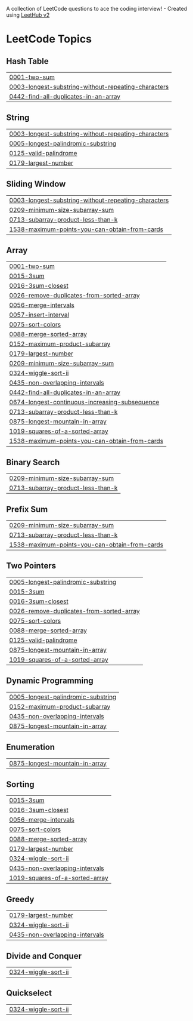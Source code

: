 A collection of LeetCode questions to ace the coding interview! - Created using [LeetHub v2](https://github.com/arunbhardwaj/LeetHub-2.0)
<!---LeetCode Topics Start-->
# LeetCode Topics
## Hash Table
|  |
| ------- |
| [0001-two-sum](https://github.com/dexter2702/Codessey-25/tree/master/0001-two-sum) |
| [0003-longest-substring-without-repeating-characters](https://github.com/dexter2702/Codessey-25/tree/master/0003-longest-substring-without-repeating-characters) |
| [0442-find-all-duplicates-in-an-array](https://github.com/dexter2702/Codessey-25/tree/master/0442-find-all-duplicates-in-an-array) |
## String
|  |
| ------- |
| [0003-longest-substring-without-repeating-characters](https://github.com/dexter2702/Codessey-25/tree/master/0003-longest-substring-without-repeating-characters) |
| [0005-longest-palindromic-substring](https://github.com/dexter2702/Codessey-25/tree/master/0005-longest-palindromic-substring) |
| [0125-valid-palindrome](https://github.com/dexter2702/Codessey-25/tree/master/0125-valid-palindrome) |
| [0179-largest-number](https://github.com/dexter2702/Codessey-25/tree/master/0179-largest-number) |
## Sliding Window
|  |
| ------- |
| [0003-longest-substring-without-repeating-characters](https://github.com/dexter2702/Codessey-25/tree/master/0003-longest-substring-without-repeating-characters) |
| [0209-minimum-size-subarray-sum](https://github.com/dexter2702/Codessey-25/tree/master/0209-minimum-size-subarray-sum) |
| [0713-subarray-product-less-than-k](https://github.com/dexter2702/Codessey-25/tree/master/0713-subarray-product-less-than-k) |
| [1538-maximum-points-you-can-obtain-from-cards](https://github.com/dexter2702/Codessey-25/tree/master/1538-maximum-points-you-can-obtain-from-cards) |
## Array
|  |
| ------- |
| [0001-two-sum](https://github.com/dexter2702/Codessey-25/tree/master/0001-two-sum) |
| [0015-3sum](https://github.com/dexter2702/Codessey-25/tree/master/0015-3sum) |
| [0016-3sum-closest](https://github.com/dexter2702/Codessey-25/tree/master/0016-3sum-closest) |
| [0026-remove-duplicates-from-sorted-array](https://github.com/dexter2702/Codessey-25/tree/master/0026-remove-duplicates-from-sorted-array) |
| [0056-merge-intervals](https://github.com/dexter2702/Codessey-25/tree/master/0056-merge-intervals) |
| [0057-insert-interval](https://github.com/dexter2702/Codessey-25/tree/master/0057-insert-interval) |
| [0075-sort-colors](https://github.com/dexter2702/Codessey-25/tree/master/0075-sort-colors) |
| [0088-merge-sorted-array](https://github.com/dexter2702/Codessey-25/tree/master/0088-merge-sorted-array) |
| [0152-maximum-product-subarray](https://github.com/dexter2702/Codessey-25/tree/master/0152-maximum-product-subarray) |
| [0179-largest-number](https://github.com/dexter2702/Codessey-25/tree/master/0179-largest-number) |
| [0209-minimum-size-subarray-sum](https://github.com/dexter2702/Codessey-25/tree/master/0209-minimum-size-subarray-sum) |
| [0324-wiggle-sort-ii](https://github.com/dexter2702/Codessey-25/tree/master/0324-wiggle-sort-ii) |
| [0435-non-overlapping-intervals](https://github.com/dexter2702/Codessey-25/tree/master/0435-non-overlapping-intervals) |
| [0442-find-all-duplicates-in-an-array](https://github.com/dexter2702/Codessey-25/tree/master/0442-find-all-duplicates-in-an-array) |
| [0674-longest-continuous-increasing-subsequence](https://github.com/dexter2702/Codessey-25/tree/master/0674-longest-continuous-increasing-subsequence) |
| [0713-subarray-product-less-than-k](https://github.com/dexter2702/Codessey-25/tree/master/0713-subarray-product-less-than-k) |
| [0875-longest-mountain-in-array](https://github.com/dexter2702/Codessey-25/tree/master/0875-longest-mountain-in-array) |
| [1019-squares-of-a-sorted-array](https://github.com/dexter2702/Codessey-25/tree/master/1019-squares-of-a-sorted-array) |
| [1538-maximum-points-you-can-obtain-from-cards](https://github.com/dexter2702/Codessey-25/tree/master/1538-maximum-points-you-can-obtain-from-cards) |
## Binary Search
|  |
| ------- |
| [0209-minimum-size-subarray-sum](https://github.com/dexter2702/Codessey-25/tree/master/0209-minimum-size-subarray-sum) |
| [0713-subarray-product-less-than-k](https://github.com/dexter2702/Codessey-25/tree/master/0713-subarray-product-less-than-k) |
## Prefix Sum
|  |
| ------- |
| [0209-minimum-size-subarray-sum](https://github.com/dexter2702/Codessey-25/tree/master/0209-minimum-size-subarray-sum) |
| [0713-subarray-product-less-than-k](https://github.com/dexter2702/Codessey-25/tree/master/0713-subarray-product-less-than-k) |
| [1538-maximum-points-you-can-obtain-from-cards](https://github.com/dexter2702/Codessey-25/tree/master/1538-maximum-points-you-can-obtain-from-cards) |
## Two Pointers
|  |
| ------- |
| [0005-longest-palindromic-substring](https://github.com/dexter2702/Codessey-25/tree/master/0005-longest-palindromic-substring) |
| [0015-3sum](https://github.com/dexter2702/Codessey-25/tree/master/0015-3sum) |
| [0016-3sum-closest](https://github.com/dexter2702/Codessey-25/tree/master/0016-3sum-closest) |
| [0026-remove-duplicates-from-sorted-array](https://github.com/dexter2702/Codessey-25/tree/master/0026-remove-duplicates-from-sorted-array) |
| [0075-sort-colors](https://github.com/dexter2702/Codessey-25/tree/master/0075-sort-colors) |
| [0088-merge-sorted-array](https://github.com/dexter2702/Codessey-25/tree/master/0088-merge-sorted-array) |
| [0125-valid-palindrome](https://github.com/dexter2702/Codessey-25/tree/master/0125-valid-palindrome) |
| [0875-longest-mountain-in-array](https://github.com/dexter2702/Codessey-25/tree/master/0875-longest-mountain-in-array) |
| [1019-squares-of-a-sorted-array](https://github.com/dexter2702/Codessey-25/tree/master/1019-squares-of-a-sorted-array) |
## Dynamic Programming
|  |
| ------- |
| [0005-longest-palindromic-substring](https://github.com/dexter2702/Codessey-25/tree/master/0005-longest-palindromic-substring) |
| [0152-maximum-product-subarray](https://github.com/dexter2702/Codessey-25/tree/master/0152-maximum-product-subarray) |
| [0435-non-overlapping-intervals](https://github.com/dexter2702/Codessey-25/tree/master/0435-non-overlapping-intervals) |
| [0875-longest-mountain-in-array](https://github.com/dexter2702/Codessey-25/tree/master/0875-longest-mountain-in-array) |
## Enumeration
|  |
| ------- |
| [0875-longest-mountain-in-array](https://github.com/dexter2702/Codessey-25/tree/master/0875-longest-mountain-in-array) |
## Sorting
|  |
| ------- |
| [0015-3sum](https://github.com/dexter2702/Codessey-25/tree/master/0015-3sum) |
| [0016-3sum-closest](https://github.com/dexter2702/Codessey-25/tree/master/0016-3sum-closest) |
| [0056-merge-intervals](https://github.com/dexter2702/Codessey-25/tree/master/0056-merge-intervals) |
| [0075-sort-colors](https://github.com/dexter2702/Codessey-25/tree/master/0075-sort-colors) |
| [0088-merge-sorted-array](https://github.com/dexter2702/Codessey-25/tree/master/0088-merge-sorted-array) |
| [0179-largest-number](https://github.com/dexter2702/Codessey-25/tree/master/0179-largest-number) |
| [0324-wiggle-sort-ii](https://github.com/dexter2702/Codessey-25/tree/master/0324-wiggle-sort-ii) |
| [0435-non-overlapping-intervals](https://github.com/dexter2702/Codessey-25/tree/master/0435-non-overlapping-intervals) |
| [1019-squares-of-a-sorted-array](https://github.com/dexter2702/Codessey-25/tree/master/1019-squares-of-a-sorted-array) |
## Greedy
|  |
| ------- |
| [0179-largest-number](https://github.com/dexter2702/Codessey-25/tree/master/0179-largest-number) |
| [0324-wiggle-sort-ii](https://github.com/dexter2702/Codessey-25/tree/master/0324-wiggle-sort-ii) |
| [0435-non-overlapping-intervals](https://github.com/dexter2702/Codessey-25/tree/master/0435-non-overlapping-intervals) |
## Divide and Conquer
|  |
| ------- |
| [0324-wiggle-sort-ii](https://github.com/dexter2702/Codessey-25/tree/master/0324-wiggle-sort-ii) |
## Quickselect
|  |
| ------- |
| [0324-wiggle-sort-ii](https://github.com/dexter2702/Codessey-25/tree/master/0324-wiggle-sort-ii) |
<!---LeetCode Topics End-->